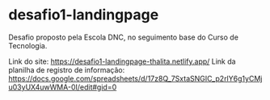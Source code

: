 # desafio1-landingpage
Desafio proposto pela Escola DNC, no seguimento base do Curso de Tecnologia. 

Link do site: https://desafio1-landingpage-thalita.netlify.app/
Link da planilha de registro de informação: https://docs.google.com/spreadsheets/d/17z8Q_7SxtaSNGIC_p2rlY6g1yCMju03yUX4uwWMA-0I/edit#gid=0
